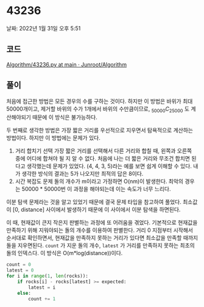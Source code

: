 # 43236

날짜: 2022년 1월 31일 오후 5:51

## 코드

[Algorithm/43236.py at main · Junroot/Algorithm](https://github.com/Junroot/Algorithm/blob/main/programmers/43236.py)

## 풀이

처음에 접근한 방법은 모든 경우의 수를 구하는 것이다. 하지만 이 방법은 바위가 최대 50000개이고, 제거할 바위의 수가 1개에서 바위의 수만큼이므로, $_{50000}C_{25000}$ 도 계산해야되기 때문에 이 방식은 불가능하다.

두 번째로 생각한 방법은 가장 짧은 거리를 우선적으로 지우면서 탐욕적으로 계산하는 방법이다. 하지만 이 방법에는 문제가 있다.

1. 거리 합치기 선택
가장 짧은 거리를 선택해서 다른 거리와 합칠 때, 왼쪽과 오른쪽 중에 어디에 합쳐야 될 지 알 수 없다. 처음에 나는 더 짧은 거리와 무조건 합치면 된다고 생각했는데 문제가 있었다. (4, 4, 3, 5)라는 예를 보면 쉽게 이해할 수  있다. 내가 생각한 방식의 결과는 5가 나오지만 최적의 답은 8이다.
2. 시간 복잡도 문제
돌의 개수가 m이라고 가정하면 O(nm)이 발생한다. 최악의 경우는 50000 * 50000번 이 과정을 해야되는데 이는 속도가 너무 느리다.

이분 탐색 문제라는 것을 알고 있었기 때문에 결국 문제 타입을 참고하여 풀었다. 최소값이 [0, distance] 사이에서 발생하기 때문에 이 사이에서 이분 탐색을 하면된다.

이 때, 현재값이 큰지 작은지 판별하는 과정에 또 어려움을 겪었다. 기본적으로 현재값을 만족하기 위해 지워야되는 돌의 개수를 이용하여 판별한다. 거리 0 지점부터 시작해서 순서대로 확인하면서, 현재값을 만족하지 못하는 거리가 있다면 최소값을 만족할 때까지 돌을 지우면된다. `count` 가 지운 돌의 개수, `latest` 가 거리를 만족하지 못하는 최초의 돌의 인덱스다. 이 방식은 O(m*log(distance))이다.

```python
count = 0
latest = 0
for i in range(1, len(rocks)):
    if rocks[i] - rocks[latest] >= expected:
        latest = i
    else:
        count += 1
```